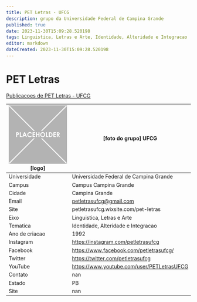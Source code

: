 ```yaml
---
title: PET Letras - UFCG
description: grupo da Universidade Federal de Campina Grande
published: true
date: 2023-11-30T15:09:28.520198
tags: Linguistica, Letras e Arte, Identidade, Alteridade e Integracao
editor: markdown
dateCreated: 2023-11-30T15:09:28.520198
---
```


# PET Letras

[Publicacoes de PET Letras - UFCG](/atividade/247PETLetrasUFCG/feed.md)

| ![placeholder.png](/placeholder.png) [logo] | [foto do grupo] UFCG         |
| ------------------------------------------- | ------------------------------------------------- |
| Universidade                                | Universidade Federal de Campina Grande      |
| Campus                                      | Campus Campina Grande            |
| Cidade                                      | Campina Grande             |
| Email                                       | petletrasufcg@gmail.com             |
| Site                                        | petletrasufcg.wixsite.com/pet-letras              |
| Eixo                                        | Linguistica, Letras e Arte              |
| Tematica                                    | Identidade, Alteridade e Integracao          |
| Ano de criacao                              | 1992        |
| Instagram                                   | https://instagram.com/petletrasufcg         |
| Facebook                                    | https://www.facebook.com/petletrasufcg/          |
| Twitter                                     | https://twitter.com/petletrasufcg           |
| YouTube                                     | https://www.youtube.com/user/PETLetrasUFCG           |
| Contato                                     | nan         |
| Estado                                      |  PB            |
| Site                                        | nan |
